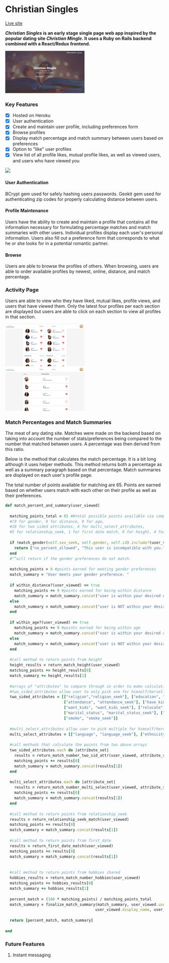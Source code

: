 # Christian Singles

[Live site](https://christian-singles.herokuapp.com/#/)

**_Christian Singles_ is an early stage single page web app inspired by the popular dating site _Christian Mingle_. It uses a Ruby on Rails backend combined with a React/Redux frontend.**

<img width= "50%" src="./app/assets/images/screenshot2.png" />

### Key Features

- [x] Hosted on Heroku
- [x] User authentication
- [x] Create and maintain user profile, including preferences form
- [x] Browse profiles
- [x] Display match percentage and match summary between users based on preferences
- [x] Option to "like" user profiles
- [x] View list of  all profile likes, mutual profile likes, as well as viewed users, and users who have viewed you

<img width= "50%" src="./app/assets/images/singles_demo.gif" />

#### User Authentication
BCrypt gem used for safely hashing users passwords. Geokit gem used for authenticating zip codes for properly calculating distance between users.


#### Profile Maintenance

Users have the ability to create and maintain a profile that contains all the information necessary for formulating percentage matches and match summaries with other users. Individual profiles display each user's personal information. Users also fill out a preference form that corresponds to what he or she looks for in a potential romantic partner.

<!-- <img width= "50%" src="./app/assets/images/profile_demo.gif" /> -->

#### Browse

Users are able to browse the profiles of others. When browsing, users are able to order available profiles by newest, online, distance, and match percentage.

<!-- <img width= "50%" src="./app/assets/images/browse_demo.gif" /> -->

### Activity Page

Users are able to view who they have liked, mutual likes, profile views, and users that have viewed them. Only the latest four profiles per each section are displayed but users are able to click on each section to view all profiles in that section.

<img width= "50%" src="./app/assets/images/activity_screenshot.png" />


<img width= "50%" src="./app/assets/images/my_views.png" />



### Match Percentages and Match Summaries

The meat of any dating site. Matches were made on the backend based on taking into account the number of stats/preferences being compared to the number that matched between users. A percentage was then derived from this ratio.

Below is the method that calculates the match percentage. It is a bit long although it uses helper methods. This method returns both a percentage as well as a summary paragraph based on that percentage. Match summaries are displayed on each user's profile page.

The total number of points available for matching are 65. Points are earned based on whether users match with each other on their profile as well as their preferences.

```ruby
def match_percent_and_summary(user_viewed)

  matching_points_total = 65 ##total possible points available via comparisons
  #(9 for gender, 9 for distance, 9 for age,
  #18 for two sided attributes, 4 for multi_select_attributes,
  #5 for relationship_seek, 1 for first date match, 6 for height, 4 for hobbies)

  if !match_gender(self.sex_seek, self.gender, self.id).include?(user_viewed) || self.id == user_viewed.id
    return ["no_percent_allowed", "This user is incompatible with you."]
  end
  #^^will return if the gender preferences do not match.

  matching_points = 9 #points earned for meeting gender preferences
  match_summary = "User meets your gender preference. "

  if within_distance?(user_viewed) == true
    matching_points += 9 #points earned for being within distance
    match_summary = match_summary.concat("user is within your desired distance. ")
  else
    match_summary = match_summary.concat("user is NOT within your desired distance. ")
  end

  if within_age?(user_viewed) == true
    matching_points += 9 #points earned for being within age
    match_summary = match_summary.concat("user is within your desired age range. ")
  else
    match_summary = match_summary.concat("user is NOT within your desired age range. ")
  end

  #call method to return points from height
  height_results = return_match_height(user_viewed)
  matching_points += height_results[0]
  match_summary += height_results[1]

  #arrays of "attributes" to compare through in order to make calculations
  #two_sided_attributes allow user to only pick one for himself/herself
  two_sided_attributes = [["religion","religion_seek"], ["education", "education_seek"],
                          ["attendance", "attendance_seek"], ["have_kids", "have_kids_seek"],
                          ["want_kids", "want_kids_seek"], ["relocate", "relocate_seek"],
                          ["marital_status", "marital_status_seek"], ["drink", "drink_seek"],
                          ["smoke", "smoke_seek"]]

  #multi_select_attributes allow user to pick multiple for himself/herself
  multi_select_attributes = [["language", "language_seek"], ["ethnicity", "ethnicity_seek"]]

  #call methods that calculate the points from two above arrays
  two_sided_attributes.each do |attribute_set|
    results = return_match_number_two_sid_attr(user_viewed, attribute_set[0], attribute_set[1])
    matching_points += results[0]
    match_summary = match_summary.concat(results[1])
  end

  multi_select_attributes.each do |attribute_set|
    results = return_match_number_multi_select(user_viewed, attribute_set[0], attribute_set[1])
    matching_points += results[0]
    match_summary = match_summary.concat(results[1])
  end

  #call method to return points from relationship_seek
  results = return_relationship_seek_match(user_viewed)
  matching_points += results[0]
  match_summary = match_summary.concat(results[1])

  #call method to return points from first_date
  results = return_first_date_match(user_viewed)
  matching_points += results[0]
  match_summary = match_summary.concat(results[1])


  #call method to return points from hobbies shared
  hobbies_results = return_match_number_hobbies(user_viewed)
  matching_points += hobbies_results[0]
  match_summary += hobbies_results[1]

  percent_match = (100 * matching_points) / matching_points_total
  match_summary = finalize_match_summary(match_summary, user_viewed.username,
                                        user_viewed.display_name, user_viewed.gender)

  return [percent_match, match_summary]

end
```

### Future Features
1. Instant messaging
